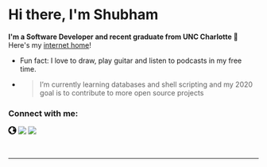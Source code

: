 # Hi there, I'm Shubham 

<b>I'm a Software Developer and recent graduate from UNC Charlotte 🤙 </b>  
Here's my [internet home][website]!
- Fun fact: I love to draw, play guitar and listen to podcasts in my free time.  

- > I’m currently learning databases and shell scripting and my 2020 goal is to contribute to more open source projects 
### Connect with me:

[<img width="16px" src="https://raw.githubusercontent.com/iconic/open-iconic/master/svg/globe.svg"/>][website]
[<img width="16px" src="https://cdn.jsdelivr.net/npm/simple-icons@v3/icons/twitter.svg" />][twitter]
[<img width="16px" src="https://cdn.jsdelivr.net/npm/simple-icons@v3/icons/linkedin.svg" />][linkedin]

<br />



---




[website]: https://thatshubham.com/
[twitter]: https://twitter.com/ecstaticdonut
[instagram]: https://instagram.com/thatshubham
[linkedin]: https://linkedin.com/in/thatshubham

